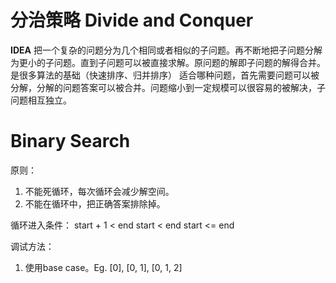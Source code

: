 # 分治策略 Divide and Conquer

__IDEA__
把一个复杂的问题分为几个相同或者相似的子问题。再不断地把子问题分解为更小的子问题。直到子问题可以被直接求解。原问题的解即子问题的解得合并。是很多算法的基础（快速排序、归并排序）
适合哪种问题，首先需要问题可以被分解，分解的问题答案可以被合并。问题缩小到一定规模可以很容易的被解决，子问题相互独立。


# Binary Search
原则：
1. 不能死循环，每次循环会减少解空间。
2. 不能在循环中，把正确答案排除掉。

循环进入条件：
start + 1 < end
start < end
start <= end

调试方法：
1. 使用base case。Eg. [0], [0, 1], [0, 1, 2]